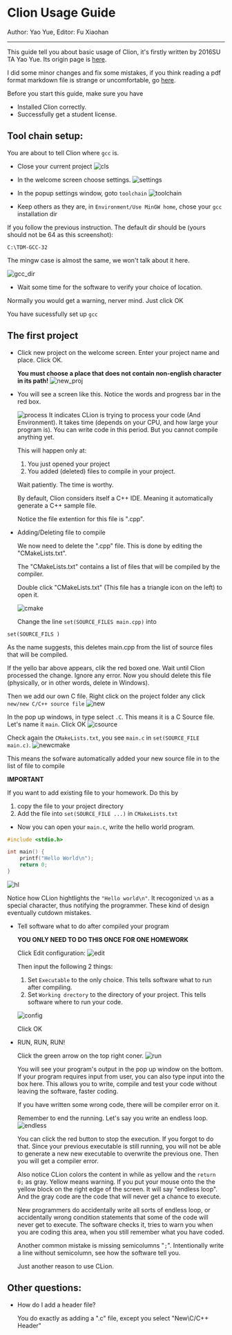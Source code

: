 # Clion Usage Guide

Author: Yao Yue, Editor: Fu Xiaohan
***

This guide tell you about basic usage of Clion, it's firstly written by 2016SU TA Yao Yue. Its origin page is [here](https://github.com/tripack45/VG101_SU16-15/blob/master/FAQ/clion_guide/clion_guide.md).

I did some minor changes and fix some mistakes, if you think reading a pdf format markdown file is strange or uncomfortable, go [here]().

Before you start this guide, make sure you have 

* Installed Clion correctly.
* Successfully get a student license.

## Tool chain setup:

You are about to tell Clion where `gcc` is. 

* Close your current project 
![cls](close_project.png)

* In the welcome screen choose settings.
![settings](settings.png)

* In the popup settings window, goto `toolchain`
![toolchain](toolchain.png)

* Keep others as they are, in `Environment/Use MinGW home`, chose your `gcc` installation dir

If you follow the previous instruction. The default dir should be (yours should not be 64 as this screenshot):
```
C:\TDM-GCC-32
```
The mingw case is almost the same, we won't talk about it here.

![gcc_dir](gcc_dir.PNG)

* Wait some time for the software to verify your choice of location.

 Normally you would get a warning, nerver mind. Just click OK

You have sucessfully set up `gcc`

## The first project

* Click new project on the welcome screen. Enter your project name and place. Click OK. 

  **You must choose a place that does not contain non-english character in its path!**
![new_proj](new_proj.PNG)

* You will see a screen like this. Notice the words and progress bar in the red box.
  
  ![process](processing.png)
  It indicates CLion is trying to process your code (And Environment). It takes time (depends on your CPU,
  and how large your program is). You can write code in this period. But you cannot compile anything yet. 
  
  This will happen only at:

  1. You just opened your project
  2. You added (deleted) files to compile in your project.

  Wait patiently. The time is worthy. 

  By default, Clion considers itself a C++ IDE. Meaning it automatically generate a C++ sample file.

  Notice the file extention for this file is ".cpp".

* Adding/Deleting file to compile
  
  We now need to delete the ".cpp" file. This is done by editing the "CMakeLists.txt". 

  The "CMakeLists.txt" contains a list of files that will be compiled by the compiler. 

  Double click "CMakeLists.txt" (This file has a triangle icon on the left) to open it. 

  ![cmake](cmake.png)

  Change the line `set(SOURCE_FILES main.cpp)` into 
```
set(SOURCE_FILS )
```
  As the name suggests, this deletes main.cpp from the list of source files that will be compiled.

  If the yello bar above appears, clik the red boxed one. Wait until Clion processed the change.
  Ignore any error. Now you should delete this file (physically, or in other words, delete in Windows).

  Then we add our own C file. Right click on the project folder any click `new/new C/C++ source file`
  ![new](new.png)

  In the pop up windows, in type select `.C`. This means it is a C Source file. Let's name it `main`.  Click OK
  ![csource](csource.png)

  Check again the `CMakeLists.txt`, you see `main.c` in `set(SOURCE_FILE main.c)`. 
  ![newcmake](newcmake.png)

  This means the sofware automatically added your new source file in to the list of file to compile

  **IMPORTANT**

  If you want to add existing file to your homework. Do this by
  
  1. copy the file to your project directory
  2. Add the file into `set(SOURCE_FILE ...)` in `CMakeLists.txt`

* Now you can open your `main.c`, write the hello world program.

```c
#include <stdio.h>

int main() {
    printf("Hello World\n");
    return 0;
}
```

  ![hl](hw.png)
  
  Notice how CLion hightlights the `"Hello world\n"`. 
  It recogonized `\n` as a special character, thus notifying the programmer.
  These kind of design eventually cutdown mistakes.

* Tell software what to do after compiled your program

  **YOU ONLY NEED TO DO THIS ONCE FOR ONE HOMEWORK**
   
  Click Edit configuration:
  ![edit](edit_button.png)
 
  Then input the following 2 things:

  1. Set `Executable` to the only choice. This tells software what to run after compiling.
  2. Set `Working drectory` to the directory of your project. This tells software where to run your code.

  ![config](config.png)

  Click OK

* RUN, RUN, RUN!
  
  Click the green arrow on the top right coner.
  ![run](run.png)

  You will see your program's output in the pop up window on the bottom. 
  If your program requires input from user, you can also type input into the box here. This allows you
  to write, compile and test your code without leaving the software, faster coding.

  If you have written some wrong code, there will be compiler error on it.

  Remember to end the running. Let's say you write an endless loop.
  ![endless](endless.png)
  
  You can click the red button to stop the execution. If you forgot to do that. 
  Since your previous executable is still running, you will not be able to generate a new new
  executable to overwrite the previous one. Then you will get a compiler error.

  Also notice CLion colors the content in while as yellow and the `return 0;` as gray. Yellow means
  warning. If you put your mouse onto the the yellow block on the right edge of the screen. 
  It will say "endless loop". And the gray code are the code that will never get a chance to execute.

  New programmers do accidentally write all sorts of endless loop, or accidentally wrong condition
  statements that some of the code will never get to execute. The software checks it, tries to warn
  you when you are coding this area, when you still remember what you have coded.

  Another common mistake is missing semicolumns "`;`".
  Intentionally write a line without semicolumn, see how the software tell you.

  Just another reason to use CLion.

## Other questions:

* How do I add a header file?

  You do exactly as adding a ".c" file, except you select "New\C/C++ Header"


